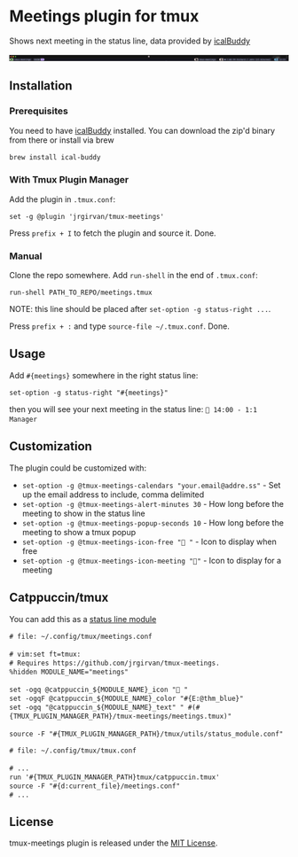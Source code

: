 # Meetings plugin for tmux

Shows next meeting in the status line, data provided by [icalBuddy](https://hasseg.org/icalBuddy/)

![tmux-meetings](./assets/tmux-preview.png)

## Installation
### Prerequisites

You need to have [icalBuddy](https://hasseg.org/icalBuddy/) installed.
You can download the zip'd binary from there or install via brew

```bash
brew install ical-buddy
```

### With Tmux Plugin Manager
Add the plugin in `.tmux.conf`:
```
set -g @plugin 'jrgirvan/tmux-meetings'
```
Press `prefix + I` to fetch the plugin and source it. Done.

### Manual
Clone the repo somewhere. Add `run-shell` in the end of `.tmux.conf`:

```
run-shell PATH_TO_REPO/meetings.tmux
```
NOTE: this line should be placed after `set-option -g status-right ...`.

Press `prefix + :` and type `source-file ~/.tmux.conf`. Done.

## Usage
Add `#{meetings}` somewhere in the right status line:
```
set-option -g status-right "#{meetings}"
```
then you will see your next meeting in the status line: `󰤙 14:00 - 1:1 Manager`

## Customization
The plugin could be customized with:
* `set-option -g @tmux-meetings-calendars "your.email@addre.ss"` - Set up the email address to include, comma delimited
* `set-option -g @tmux-meetings-alert-minutes 30` - How long before the meeting to show in the status line
* `set-option -g @tmux-meetings-popup-seconds 10` - How long before the meeting to show a tmux popup
* `set-option -g @tmux-meetings-icon-free "󱁕 "`   - Icon to display when free
* `set-option -g @tmux-meetings-icon-meeting "󰤙"` - Icon to display for a meeting

## Catppuccin/tmux

You can add this as a [status line module](https://github.com/catppuccin/tmux/blob/main/docs/tutorials/02-custom-status.md)

```tmux
# file: ~/.config/tmux/meetings.conf

# vim:set ft=tmux:
# Requires https://github.com/jrgirvan/tmux-meetings.
%hidden MODULE_NAME="meetings"

set -ogq @catppuccin_${MODULE_NAME}_icon " "
set -ogqF @catppuccin_${MODULE_NAME}_color "#{E:@thm_blue}"
set -ogq "@catppuccin_${MODULE_NAME}_text" " #(#{TMUX_PLUGIN_MANAGER_PATH}/tmux-meetings/meetings.tmux)"

source -F "#{TMUX_PLUGIN_MANAGER_PATH}/tmux/utils/status_module.conf"
```

```tmux
# file: ~/.config/tmux/tmux.conf

# ...
run '#{TMUX_PLUGIN_MANAGER_PATH}tmux/catppuccin.tmux'
source -F "#{d:current_file}/meetings.conf"
# ...

```

## License

tmux-meetings plugin is released under the [MIT License](https://opensource.org/licenses/MIT).
